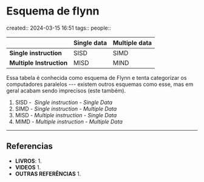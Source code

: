 # Esquema de flynn
created:: 2024-03-15 16:51
tags::
people::

|                          | Single data | Multiple data |
| ------------------------ | ----------- | ------------- |
| **Single  instruction**  | SISD        | SIMD          |
| **Multiple Instruction** | MISD        | MIND          |

Essa tabela é conhecida como esquema de Flynn e tenta categorizar os computadores paralelos --- existem outros esquemas como esse, mas em geral acabam sendo imprecisos (este também).

1. SISD -  *Single instruction - Single Data*
2. SIMD - *Single instruction - Multiple Data*
3. MISD - *Multiple instruction - Single Data*
4. MIMD - *Multiple instruction - Multiple Data*

---
## Referencias
- **LIVROS**:
	1. 
- **VIDEOS**
	1. 
- **OUTRAS REFERÊNCIAS**
	1. 